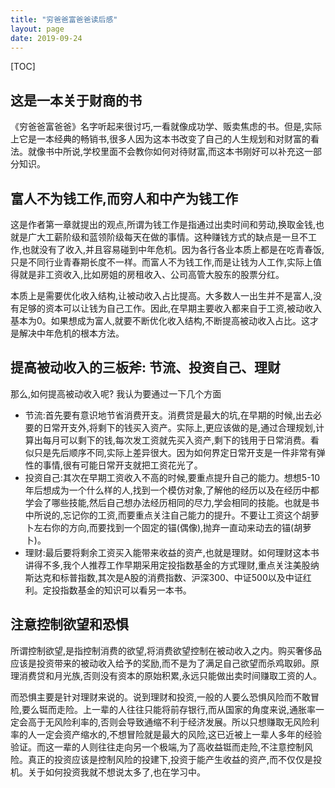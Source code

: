 ```yaml
---
title: "穷爸爸富爸爸读后感"
layout: page
date: 2019-09-24
---
```


[TOC]


## 这是一本关于财商的书

《穷爸爸富爸爸》名字听起来很讨巧,一看就像成功学、贩卖焦虑的书。但是,实际上它是一本经典的畅销书,很多人因为这本书改变了自己的人生规划和对财富的看法。就像书中所说,学校里面不会教你如何对待财富,而这本书刚好可以补充这一部分知识。

## 富人不为钱工作,而穷人和中产为钱工作

这是作者第一章就提出的观点,所谓为钱工作是指通过出卖时间和劳动,换取金钱,也就是广大工薪阶级和蓝领阶级每天在做的事情。这种赚钱方式的缺点是一旦不工作,也就没有了收入,并且容易碰到中年危机。因为各行各业本质上都是在吃青春饭,只是不同行业青春期长度不一样。而富人不为钱工作,而是让钱为人工作,实际上值得就是非工资收入,比如房姐的房租收入、公司高管大股东的股票分红。

本质上是需要优化收入结构,让被动收入占比提高。大多数人一出生并不是富人,没有足够的资本可以让钱为自己工作。因此,在早期主要收入都来自于工资,被动收入基本为0。如果想成为富人,就要不断优化收入结构,不断提高被动收入占比。这才是解决中年危机的根本方法。

## 提高被动收入的三板斧: 节流、投资自己、理财
那么,如何提高被动收入呢? 我认为要通过一下几个方面
- 节流:首先要有意识地节省消费开支。消费贷是最大的坑,在早期的时候,出去必要的日常开支外,将剩下的钱买入资产。实际上,更应该做的是,通过合理规划,计算出每月可以剩下的钱,每次发工资就先买入资产,剩下的钱用于日常消费。看似只是先后顺序不同,实际上差异很大。因为如何界定日常开支是一件非常有弹性的事情,很有可能日常开支就把工资花光了。
- 投资自己:其次在早期工资收入不高的时候,要重点提升自己的能力。想想5-10年后想成为一个什么样的人,找到一个模仿对象,了解他的经历以及在经历中都学会了哪些技能,然后自己想办法经历相同的尽力,学会相同的技能。也就是书中所说的,忘记你的工资,而要重点关注自己能力的提升。不要让工资这个胡萝卜左右你的方向,而要找到一个固定的锚(偶像),抛弃一直动来动去的锚(胡萝卜)。
- 理财:最后要将剩余工资买入能带来收益的资产,也就是理财。如何理财这本书讲得不多,我个人推荐工作早期采用定投指数基金的方式理财,重点关注美股纳斯达克和标普指数,其次是A股的消费指数、沪深300、中证500以及中证红利。定投指数基金的知识可以看另一本书。

## 注意控制欲望和恐惧
所谓控制欲望,是指控制消费的欲望,将消费欲望控制在被动收入之内。购买奢侈品应该是投资带来的被动收入给予的奖励,而不是为了满足自己欲望而杀鸡取卵。原理消费贷和月光族,否则没有资本的原始积累,永远只能做出卖时间赚取工资的人。

而恐惧主要是针对理财来说的。说到理财和投资,一般的人要么恐惧风险而不敢冒险,要么铤而走险。上一辈的人往往只能将前存银行,而从国家的角度来说,通胀率一定会高于无风险利率的,否则会导致通缩不利于经济发展。所以只想赚取无风险利率的人一定会资产缩水的,不想冒险就是最大的风险,这已近被上一辈人多年的经验验证。而这一辈的人则往往走向另一个极端,为了高收益铤而走险,不注意控制风险。真正的投资应该是控制风险的投建下,投资于能产生收益的资产,而不仅仅是投机。关于如何投资我就不想说太多了,也在学习中。

